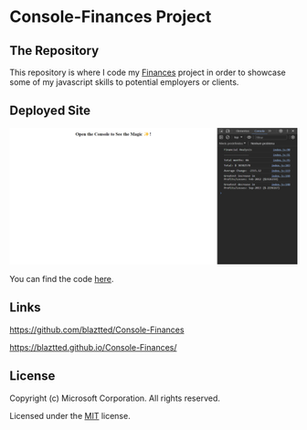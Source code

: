 # Console-Finances Project

## The Repository

This repository is where I code my [Finances](https://github.com/blaztted/Console-Finances) project in order to showcase some of my javascript skills to potential employers or clients.

## Deployed Site

<p align="center">
  <img alt="frontpage and console print" src="../images/finance.png">

You can find the code [here](https://blaztted.github.io/Console-Finances/).

</p>

## Links

https://github.com/blaztted/Console-Finances

https://blaztted.github.io/Console-Finances/

## License

Copyright (c) Microsoft Corporation. All rights reserved.

Licensed under the [MIT](LICENSE.txt) license.
